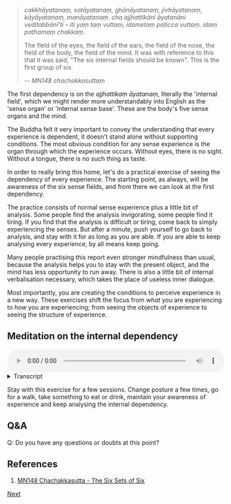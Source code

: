 > *cakkhāyatanaṃ, sotāyatanaṃ, ghānāyatanaṃ, jivhāyatanaṃ, kāyāyatanaṃ, manāyatanaṃ. cha ajjhattikāni āyatanāni veditabbānī’ti – iti yaṃ taṃ vuttaṃ, idametaṃ paṭicca vuttaṃ. idaṃ paṭhamaṃ chakkaṃ.*
> 
> The field of the eyes, the field of the ears, the field of the nose, the field of the body, the field of the mind. It was with reference to this that it was said, "The six internal fields should be known". This is the first group of six.
> 
> -- *MN148 chachakkasuttaṃ*

The first dependency is on the *ajjhattikaṃ āyatanaṃ*, literally the 'internal field', which we might render more understandably into English as the 'sense organ' or 'internal sense base'. These are the body's five sense organs and the mind.

The Buddha felt it very important to convey the understanding that every experience is dependent, it doesn't stand alone without supporting conditions. The most obvious condition for any sense experience is the organ through which the experience occurs. Without eyes, there is no sight. Without a tongue, there is no such thing as taste.

In order to really bring this home, let's do a practical exercise of seeing the dependency of every experience. The starting point, as always, will be awareness of the six sense fields, and from there we can look at the first dependency.

The practice consists of normal sense experience plus a little bit of analysis. Some people find the analysis invigorating, some people find it tiring. If you find that the analysis is difficult or tiring, come back to simply experiencing the senses. But after a minute, push yourself to go back to analysis, and stay with it for as long as you are able. If you are able to keep analysing every experience, by all means keep going.

Many people practising this report even stronger mindfulness than usual, because the analysis helps you to stay with the present object, and the mind has less opportunity to run away. There is also a little bit of internal verbalisation necessary, which takes the place of useless inner dialogue.

Most importantly, you are creating the conditions to perceive experience in a new way. These exercises shift the focus from *what* you are experiencing to *how* you are experiencing; from seeing the objects of experience to seeing the structure of experience.

## Meditation on the internal dependency


<audio controls style="width: 100%; max-width: 600px;">
    <source src="assets/audio/10. Internal Dependency.mp3" type="audio/mpeg">
</audio>



<details>
<summary>Transcript</summary>

As you have done before, bring your attention to the experience you are having right now.

Pay attention to naturally occurring experiences.

---
When seeing, know that this experience is completely dependent on the eyes. Without eyes, there is no sight.

When hearing, know that this experience is completely dependent on the ear. Without ears, there are no sounds.

When smelling, know that this experience is completely dependent on the nose. Without a nose, there are no smells.

When tasting, know that this experience is completely dependent on the tongue. Without a tongue, there is no such things as taste.

When feeling a physical sensation, know that this experience is completely dependent on the body. Without a body, there are no physical sensations.

When perceiving mental activity, know that this experience is completely dependent on the mind. Without a mind, there are no mental experiences.

This is practising to know the internal dependency, dependency on the sense organ or sense base.

---
What is the experience you are having right now?

What is the internal dependency of this experience?

---
If you are only able to analyse the internal dependency every ten seconds, then do it every ten seconds.

If you are able to analyse the internal dependency once a second, then do it once a second.

If you are able to analyse the internal dependency ten times a second, then do it ten times a second.

To whatever level you are capable, keep analysing the internal dependency of each experience

---
What is the experience you are having right now?

What is it based on?

What is the internal dependency of this experience?

----
No sense experience stands by itself. Every sense experience has certain conditions for its appearance. Keep knowing the internal condition for the appearance of every experience.

---
Keep following experiences.

Keep knowing the internal base of every experience.

Use this exercise to help you to understand the internal dependency of experience.

---
^^^
Seeing is a construction. What is the first building block of this construction?

Hearing is a construction. What is the first building block of this construction?

Smelling is a construction. What is the first building block of this construction?

Tasting is a construction. What is the first building block of this construction?

Feeling sensations is a construction. What is the first building block of this construction?

Mental phenomena is construction. What is the first building block of this construction?

---
Keep analysing the internal dependency of each experience.

What is this experience based on?

What is the first condition necessary for it to occur?


</details>


Stay with this exercise for a few sessions. Change posture a few times, go for a walk, take something to eat or drink, maintain your awareness of experience and keep analysing the internal dependency.

## Q&A

Q: Do you have any questions or doubts at this point?

## References
1. <a href="7.1.%20References.html#mn148-chachakkasutta-the-six-sets-of-six">MN148 Chachakkasutta - The Six Sets of Six</a>



<a href="4.3. The External Dependency.html">Next</a>

